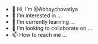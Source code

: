 - 👋 Hi, I’m @Abhaychovatiya
- 👀 I’m interested in ...
- 🌱 I’m currently learning ...
- 💞️ I’m looking to collaborate on ...
- 📫 How to reach me ...

<!---
Abhaychovatiya/FocusTime is a ✨ special ✨ repository because its `README.md` (this file) appears on your GitHub profile.
You can click the Preview link to take a look at your changes.
--->
